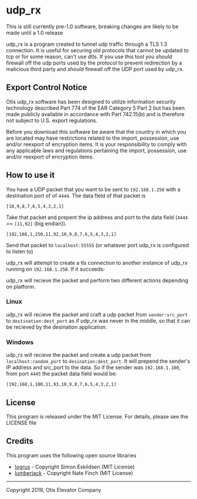 # udp_rx
This is still currently pre-1.0 software, breaking changes are likely to be made until a 1.0 release

udp_rx is a program created to tunnel udp traffic through a TLS 1.3 connection. It is useful for securing old protocols that cannot be updated to tcp or for some reason, can't use dtls. If you use this tool you _should_ firewall off the udp ports used by the protocol to prevent redirection by a malicious third party and _should_ firewall off the UDP port used by udp_rx.

## Export Control Notice
Otis udp_rx software has been designed to utilize information security technology described Part 774 of the EAR Category 5 Part 2 but has been made publicly available in accordance with Part 742.15(b) and is therefore not subject to U.S. export regulations. 

Before you download this software be aware that the country in which you are located may have restrictions related to the import, possession, use and/or reexport of encryption items.  It is your responsibility to comply with any applicable laws and regulations pertaining the import, possession, use and/or reexport of encryption items.

## How to use it
You have a UDP packet that you want to be sent to `192.168.1.250` with a destination port of of `4444`. The data field of that packet is 

```[10,9,8,7,6,5,4,3,2,1]```

Take that packet and prepent the ip address and port to the data field (`4444` == `[11,92]` (big endian)).

```[192,168,1,250,11,92,10,9,8,7,6,5,4,3,2,1]```

Send that packet to `localhost:55555` (or whatever port udp_rx is configured to listen to)

udp_rx will attempt to create a tls connection to another instance of udp_rx running on `192.168.1.250`. If it succeeds:

udp_rx will recieve the packet and perform two different actions depending on platform.

### Linux
udp_rx will recieve the packet and craft a udp packet from `sender:src_port` to `destination:dest_port` as if udp_rx was never in the middle, so that it can be recieved by the desination application.

### Windows
udp_rx will recieve the packet and create a udp packet from `localhost:random_port` to `desination:dest_port`. It will prepend the sender's IP address and src_port to the data. So if the sender was `192.168.1.100`, from port `4445` the packet data field would be:

```[192,168,1,100,11,93,10,9,8,7,6,5,4,3,2,1]```

## License
This program is released under the MIT License. For details, please see the LICENSE file

## Credits
This program uses the following open source libraries
* [logrus](https://github.com/sirupsen/logrus) - Copyright Simon Eskildsen (MIT License)
* [lumberjack](https://github.com/natefinch/lumberjack/tree/v2.1) - Copyright Nate Finch (MIT License)

---

Copyright 2018, Otis Elevator Company